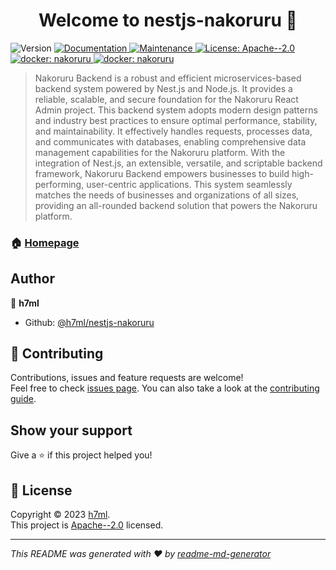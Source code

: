 <h1 align="center">Welcome to nestjs-nakoruru 👋</h1>
<p>
  <img alt="Version" src="https://img.shields.io/badge/version-0.0.1-blue.svg?cacheSeconds=2592000" />
  <a href="https://nakoruru.h7ml.cn/httpproxy/github.com/h7ml/nestjs-nakoruru#readme" target="_blank">
    <img alt="Documentation" src="https://nakoruru.h7ml.cn/httpproxy/img.shields.io/badge/documentation-yes-brightgreen.svg" />
  </a>
  <a href="https://nakoruru.h7ml.cn/httpproxy/github.com/h7ml/nestjs-nakoruru/graphs/commit-activity" target="_blank">
    <img alt="Maintenance" src="https://nakoruru.h7ml.cn/httpproxy/img.shields.io/badge/Maintained%3F-yes-green.svg" />
  </a>
  <a href="https://nakoruru.h7ml.cn/httpproxy/github.com/h7ml/nestjs-nakoruru/blob/master/LICENSE" target="_blank">
    <img alt="License: Apache--2.0" src="https://nakoruru.h7ml.cn/httpproxy/img.shields.io/github/license/h7ml/nestjs-nakoruru" />
  </a>
    <a href="https://nakoruru.h7ml.cn/httpproxy/hub.docker.com/r/h7ml/nakoruru" target="_blank">
    <img alt="docker: nakoruru" src="https://nakoruru.h7ml.cn/httpproxy/img.shields.io/docker/v/h7ml/nakoruru" />
  </a>
  <a href="https://nakoruru.h7ml.cn/httpproxy/hub.docker.com/r/h7ml/nestjs-nakoruru" target="_blank">
    <img alt="docker: nakoruru" src="https://nakoruru.h7ml.cn/httpproxy/img.shields.io/docker/v/h7ml/nestjs-nakoruru" />  </a>
</p>

> Nakoruru Backend is a robust and efficient microservices-based backend system powered by Nest.js and Node.js. It provides a reliable, scalable, and secure foundation for the Nakoruru React Admin project. This backend system adopts modern design patterns and industry best practices to ensure optimal performance, stability, and maintainability. It effectively handles requests, processes data, and communicates with databases, enabling comprehensive data management capabilities for the Nakoruru platform. With the integration of Nest.js, an extensible, versatile, and scriptable backend framework, Nakoruru Backend empowers businesses to build high-performing, user-centric applications. This system seamlessly matches the needs of businesses and organizations of all sizes, providing an all-rounded backend solution that powers the Nakoruru platform.

### 🏠 [Homepage](https://nestjs-nakoruru.h7ml.cn)

## Author

👤 **h7ml**

- Github: [@h7ml/nestjs-nakoruru](https://github.com/h7ml/nestjs-nakoruru)

## 🤝 Contributing

Contributions, issues and feature requests are welcome!<br />Feel free to check [issues page](https://github.com/h7ml/nestjs-nakoruru/issues). You can also take a look at the [contributing guide](https://github.com/h7ml/nestjs-nakoruru/blob/master/CONTRIBUTING.md).

## Show your support

Give a ⭐️ if this project helped you!

## 📝 License

Copyright © 2023 [h7ml](https://github.com/h7ml/nestjs-nakoruru).<br />
This project is [Apache--2.0](https://github.com/h7ml/nestjs-nakoruru/blob/master/LICENSE) licensed.

---

_This README was generated with ❤️ by [readme-md-generator](https://github.com/kefranabg/readme-md-generator)_
